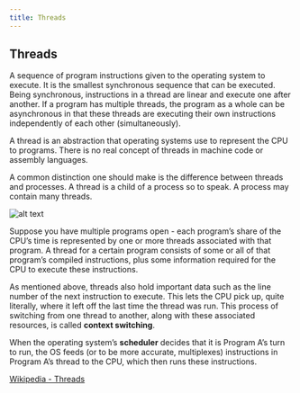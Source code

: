 ```yaml
---
title: Threads
---
```

## Threads

A sequence of program instructions given to the operating system to execute. It is the smallest synchronous sequence that can be executed. Being synchronous, instructions in a thread are linear and execute one after another. If a program has multiple threads, the program as a whole can be asynchronous in that these threads are executing their own instructions independently of each other (simultaneously).

A thread is an abstraction that operating systems use to represent the CPU to programs. There is no real concept of threads in machine code or assembly languages.

A common distinction one should make is the difference between threads and processes. A thread is a child of a process so to speak. A process may contain many threads.
  
![alt text](https://upload.wikimedia.org/wikipedia/commons/thumb/a/a5/Multithreaded_process.svg/440px-Multithreaded_process.svg.png "Threads inside a Process graph")

Suppose you have multiple programs open - each program’s share of the CPU’s time is represented by one or more threads associated with that program. A thread for a certain program consists of some or all of that program’s compiled instructions, plus some information required for the CPU to execute these instructions.

As mentioned above, threads also hold important data such as the line number of the next instruction to execute. This lets the CPU pick up, quite literally, where it left off the last time the thread was run. This process of switching from one thread to another, along with these associated resources, is called <b>context switching</b>.

When the operating system’s <b>scheduler</b> decides that it is Program A’s turn to run, the OS feeds (or to be more accurate, multiplexes) instructions in Program A’s thread to the CPU, which then runs these instructions.

<!-- #### More Information: -->
[Wikipedia - Threads](https://en.wikipedia.org/wiki/Thread_(computing))

